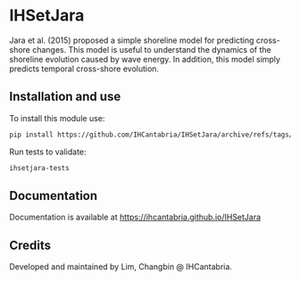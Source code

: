 # IHSetJara

Jara et al. (2015) proposed a simple shoreline model for predicting cross-shore changes. This model is useful to understand the dynamics of the shoreline evolution caused by wave energy. In addition, this model simply predicts temporal cross-shore evolution.


## Installation and use

To install this module use:

```sh
pip install https://github.com/IHCantabria/IHSetJara/archive/refs/tags/latest.zip
```

Run tests to validate:

```sh
ihsetjara-tests
```

## Documentation

Documentation is available at https://ihcantabria.github.io/IHSetJara

## Credits

Developed and maintained by Lim, Changbin @ IHCantabria.
